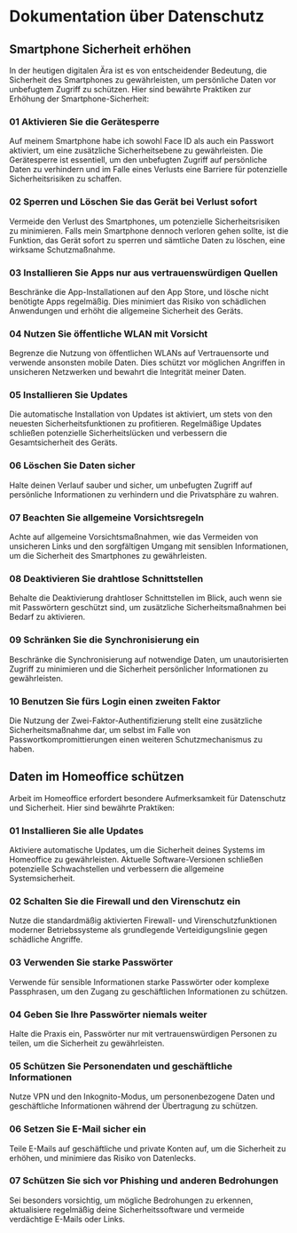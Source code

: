 # Dokumentation über Datenschutz
## Smartphone Sicherheit erhöhen

In der heutigen digitalen Ära ist es von entscheidender Bedeutung, die Sicherheit des Smartphones zu gewährleisten, um persönliche Daten vor unbefugtem Zugriff zu schützen. Hier sind bewährte Praktiken zur Erhöhung der Smartphone-Sicherheit:

### 01 Aktivieren Sie die Gerätesperre

Auf meinem Smartphone habe ich sowohl Face ID als auch ein Passwort aktiviert, um eine zusätzliche Sicherheitsebene zu gewährleisten. Die Gerätesperre ist essentiell, um den unbefugten Zugriff auf persönliche Daten zu verhindern und im Falle eines Verlusts eine Barriere für potenzielle Sicherheitsrisiken zu schaffen.

### 02 Sperren und Löschen Sie das Gerät bei Verlust sofort

Vermeide den Verlust des Smartphones, um potenzielle Sicherheitsrisiken zu minimieren. Falls mein Smartphone dennoch verloren gehen sollte, ist die Funktion, das Gerät sofort zu sperren und sämtliche Daten zu löschen, eine wirksame Schutzmaßnahme.

### 03 Installieren Sie Apps nur aus vertrauenswürdigen Quellen

Beschränke die App-Installationen auf den App Store, und lösche nicht benötigte Apps regelmäßig. Dies minimiert das Risiko von schädlichen Anwendungen und erhöht die allgemeine Sicherheit des Geräts.

### 04 Nutzen Sie öffentliche WLAN mit Vorsicht

Begrenze die Nutzung von öffentlichen WLANs auf Vertrauensorte und verwende ansonsten mobile Daten. Dies schützt vor möglichen Angriffen in unsicheren Netzwerken und bewahrt die Integrität meiner Daten.

### 05 Installieren Sie Updates

Die automatische Installation von Updates ist aktiviert, um stets von den neuesten Sicherheitsfunktionen zu profitieren. Regelmäßige Updates schließen potenzielle Sicherheitslücken und verbessern die Gesamtsicherheit des Geräts.

### 06 Löschen Sie Daten sicher

Halte deinen Verlauf sauber und sicher, um unbefugten Zugriff auf persönliche Informationen zu verhindern und die Privatsphäre zu wahren.

### 07 Beachten Sie allgemeine Vorsichtsregeln

Achte auf allgemeine Vorsichtsmaßnahmen, wie das Vermeiden von unsicheren Links und den sorgfältigen Umgang mit sensiblen Informationen, um die Sicherheit des Smartphones zu gewährleisten.

### 08 Deaktivieren Sie drahtlose Schnittstellen

Behalte die Deaktivierung drahtloser Schnittstellen im Blick, auch wenn sie mit Passwörtern geschützt sind, um zusätzliche Sicherheitsmaßnahmen bei Bedarf zu aktivieren.

### 09 Schränken Sie die Synchronisierung ein

Beschränke die Synchronisierung auf notwendige Daten, um unautorisierten Zugriff zu minimieren und die Sicherheit persönlicher Informationen zu gewährleisten.

### 10 Benutzen Sie fürs Login einen zweiten Faktor

Die Nutzung der Zwei-Faktor-Authentifizierung stellt eine zusätzliche Sicherheitsmaßnahme dar, um selbst im Falle von Passwortkompromittierungen einen weiteren Schutzmechanismus zu haben.

## Daten im Homeoffice schützen

Arbeit im Homeoffice erfordert besondere Aufmerksamkeit für Datenschutz und Sicherheit. Hier sind bewährte Praktiken:

### 01 Installieren Sie alle Updates

Aktiviere automatische Updates, um die Sicherheit deines Systems im Homeoffice zu gewährleisten. Aktuelle Software-Versionen schließen potenzielle Schwachstellen und verbessern die allgemeine Systemsicherheit.

### 02 Schalten Sie die Firewall und den Virenschutz ein

Nutze die standardmäßig aktivierten Firewall- und Virenschutzfunktionen moderner Betriebssysteme als grundlegende Verteidigungslinie gegen schädliche Angriffe.

### 03 Verwenden Sie starke Passwörter

Verwende für sensible Informationen starke Passwörter oder komplexe Passphrasen, um den Zugang zu geschäftlichen Informationen zu schützen.

### 04 Geben Sie Ihre Passwörter niemals weiter

Halte die Praxis ein, Passwörter nur mit vertrauenswürdigen Personen zu teilen, um die Sicherheit zu gewährleisten.

### 05 Schützen Sie Personendaten und geschäftliche Informationen

Nutze VPN und den Inkognito-Modus, um personenbezogene Daten und geschäftliche Informationen während der Übertragung zu schützen.

### 06 Setzen Sie E-Mail sicher ein

Teile E-Mails auf geschäftliche und private Konten auf, um die Sicherheit zu erhöhen, und minimiere das Risiko von Datenlecks.

### 07 Schützen Sie sich vor Phishing und anderen Bedrohungen

Sei besonders vorsichtig, um mögliche Bedrohungen zu erkennen, aktualisiere regelmäßig deine Sicherheitssoftware und vermeide verdächtige E-Mails oder Links.
